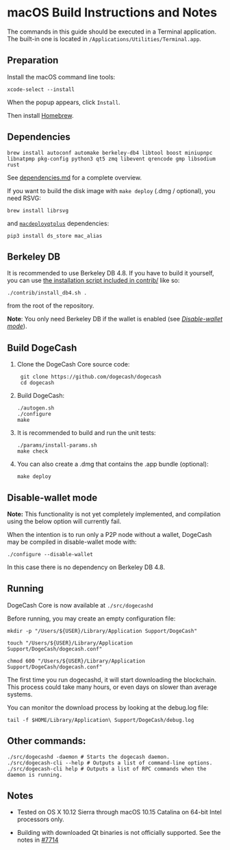 macOS Build Instructions and Notes
====================================
The commands in this guide should be executed in a Terminal application.
The built-in one is located in `/Applications/Utilities/Terminal.app`.

Preparation
-----------
Install the macOS command line tools:

`xcode-select --install`

When the popup appears, click `Install`.

Then install [Homebrew](https://brew.sh).

Dependencies
----------------------

    brew install autoconf automake berkeley-db4 libtool boost miniupnpc libnatpmp pkg-config python3 qt5 zmq libevent qrencode gmp libsodium rust

See [dependencies.md](dependencies.md) for a complete overview.

If you want to build the disk image with `make deploy` (.dmg / optional), you need RSVG:

    brew install librsvg

and [`macdeployqtplus`](../contrib/macdeploy/README.md) dependencies:
```shell
pip3 install ds_store mac_alias
```

Berkeley DB
-----------
It is recommended to use Berkeley DB 4.8. If you have to build it yourself,
you can use [the installation script included in contrib/](/contrib/install_db4.sh)
like so:

```shell
./contrib/install_db4.sh .
```

from the root of the repository.

**Note**: You only need Berkeley DB if the wallet is enabled (see [*Disable-wallet mode*](/doc/build-osx.md#disable-wallet-mode)).

Build DogeCash
------------------------

1. Clone the DogeCash Core source code:

        git clone https://github.com/dogecash/dogecash
        cd dogecash

2.  Build DogeCash:

        ./autogen.sh
        ./configure
        make

3.  It is recommended to build and run the unit tests:

        ./params/install-params.sh
        make check

4.  You can also create a .dmg that contains the .app bundle (optional):

        make deploy

Disable-wallet mode
--------------------
**Note:** This functionality is not yet completely implemented, and compilation using the below option will currently fail.

When the intention is to run only a P2P node without a wallet, DogeCash may be compiled in
disable-wallet mode with:

    ./configure --disable-wallet

In this case there is no dependency on Berkeley DB 4.8.

Running
-------

DogeCash Core is now available at `./src/dogecashd`

Before running, you may create an empty configuration file:

    mkdir -p "/Users/${USER}/Library/Application Support/DogeCash"

    touch "/Users/${USER}/Library/Application Support/DogeCash/dogecash.conf"

    chmod 600 "/Users/${USER}/Library/Application Support/DogeCash/dogecash.conf"

The first time you run dogecashd, it will start downloading the blockchain. This process could take many hours, or even days on slower than average systems.

You can monitor the download process by looking at the debug.log file:

    tail -f $HOME/Library/Application\ Support/DogeCash/debug.log

Other commands:
-------

    ./src/dogecashd -daemon # Starts the dogecash daemon.
    ./src/dogecash-cli --help # Outputs a list of command-line options.
    ./src/dogecash-cli help # Outputs a list of RPC commands when the daemon is running.

Notes
-----

* Tested on OS X 10.12 Sierra through macOS 10.15 Catalina on 64-bit Intel processors only.

* Building with downloaded Qt binaries is not officially supported. See the notes in [#7714](https://github.com/bitcoin/bitcoin/issues/7714)
